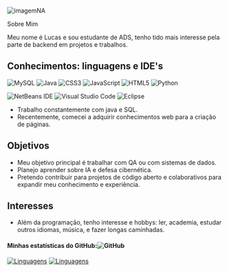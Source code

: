 ![imagemNA](https://stickerly.pstatic.net/sticker_pack/wCW5dRLlXLzrl0rRW4Q/C1IT5E/4/2d485a49-f910-4f8c-85c3-ceda1e59b0ff.png)

Sobre Mim

Meu nome é Lucas e sou estudante de ADS, tenho tido mais interesse pela parte de backend em projetos e trabalhos.

## Conhecimentos: linguagens e IDE's

![MySQL](https://img.shields.io/badge/mysql-4479A1.svg?style=for-the-badge&logo=mysql&logoColor=white)
![Java](https://img.shields.io/badge/java-%23ED8B00.svg?style=for-the-badge&logo=openjdk&logoColor=white)
![CSS3](https://img.shields.io/badge/css3-%231572B6.svg?style=for-the-badge&logo=css3&logoColor=white)
![JavaScript](https://img.shields.io/badge/javascript-%23323330.svg?style=for-the-badge&logo=javascript&logoColor=%23F7DF1E)
![HTML5](https://img.shields.io/badge/html5-%23E34F26.svg?style=for-the-badge&logo=html5&logoColor=white)
![Python](https://img.shields.io/badge/Python-0D1117?style=for-the-badge&logo=python)&nbsp;

![NetBeans IDE](https://img.shields.io/badge/NetBeansIDE-1B6AC6.svg?style=for-the-badge&logo=apache-netbeans-ide&logoColor=white)
![Visual Studio Code](https://img.shields.io/badge/Visual%20Studio%20Code-0078d7.svg?style=for-the-badge&logo=visual-studio-code&logoColor=white)
![Eclipse](https://img.shields.io/badge/Eclipse-FE7A16.svg?style=for-the-badge&logo=Eclipse&logoColor=white)


- Trabalho constantemente com java e SQL.
- Recentemente, comecei a adquirir conhecimentos web para a criação de páginas.

## Objetivos

- Meu objetivo principal é trabalhar com QA ou com sistemas de dados.
- Planejo aprender sobre IA e defesa cibernética.
- Pretendo contribuir para projetos de código aberto e colaborativos para expandir meu conhecimento e experiência.

## Interesses

- Além da programação, tenho interesse e hobbys: ler, academia, estudar outros idiomas, música, e fazer longas caminhadas.



#### Minhas estatísticas do GitHub:![GitHub](https://img.shields.io/badge/github-%23121011.svg?style=for-the-badge&logo=github&logoColor=white)  

[![Linguagens](https://github-readme-stats.vercel.app/api?username=LucasCaldara&show_icons=true&locale=pt-BR&&theme=dark)](https://github.com/arthurgalanti?tab=repositories)
[![Linguagens](https://github-readme-stats.vercel.app/api/top-langs/?username=LucasCaldara&layout=compact&locale=pt-BR&&theme=dark)](https://github.com/arthurgalanti?tab=repositories)
